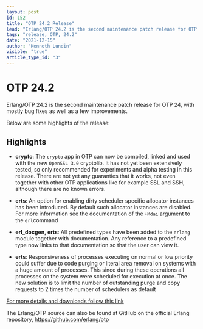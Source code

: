 ```yaml
---
layout: post
id: 152
title: "OTP 24.2 Release"
lead: "Erlang/OTP 24.2 is the second maintenance patch release for OTP 24, with mostly bug fixes as well as a few improvements."
tags: "release, OTP, 24.2"
date: "2021-12-15"
author: "Kenneth Lundin"
visible: "true"
article_type_id: "3"
---
```

# OTP 24.2 

Erlang/OTP 24.2 is the second maintenance patch release for OTP 24, with mostly
bug fixes as well as a few improvements.

Below are some highlights of the release:

## Highlights

- **crypto**: The `crypto` app in OTP can now be compiled, linked and
               used with the new `OpenSSL 3.0` cryptolib. It has not yet been extensively tested, 
               so only recommended for experiments and alpha testing in this release. 
               There are not yet any guaranties that it works, not even together with other
               OTP applications like for example SSL and SSH, although
               there are no known errors.
- **erts**: An option for enabling dirty scheduler specific
               allocator instances has been introduced. By default
               such allocator instances are disabled. For more
               information see the documentation of the `+Mdai` argument
               to the `erl`command

- **erl_docgen, erts**: All predefined types have been added to the `erlang`
              module together with documentation.
              Any reference to a predefined type now links to that
              documentation so that the user can view it.

- **erts**: Responsiveness of processes executing on normal or low
               priority could suffer due to code purging or literal
               area removal on systems with a huge amount of
               processes. This since during these operations all
               processes on the system were scheduled for execution at
               once. The new solution is to limit the number of outstanding 
               purge and copy requests to 2 times the number of schedulers as default


[For more details and downloads follow this link](/patches/OTP-24.2)

The Erlang/OTP source can also be found at GitHub on the official Erlang repository,
<https://github.com/erlang/otp>

